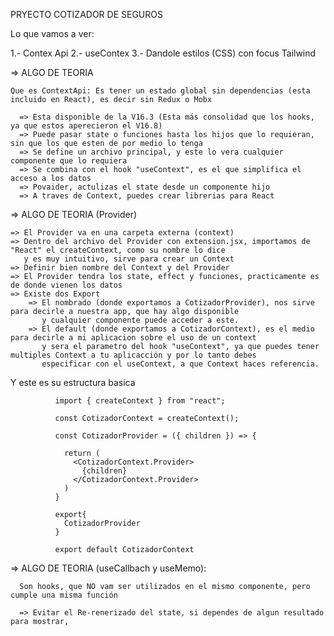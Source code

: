 PRYECTO COTIZADOR DE SEGUROS

Lo que vamos a ver:

1.- Contex Api
2.- useContex
3.- Dandole estilos (CSS) con focus Tailwind

=> ALGO DE TEORIA

    Que es ContextApi: Es tener un estado global sin dependencias (esta incluido en React), es decir sin Redux o Mobx

      => Esta disponible de la V16.3 (Esta más consolidad que los hooks, ya que estos aperecieron el V16.8)
      => Puede pasar state o funciones hasta los hijos que lo requieran, sin que los que esten de por medio lo tenga
      => Se define un archivo principal, y este lo vera cualquier componente que lo requiera
      => Se combina con el hook "useContext", es el que simplifica el acceso a los datos
      => Povaider, actulizas el state desde un componente hijo
      => A traves de Context, puedes crear librerias para React

=> ALGO DE TEORIA (Provider)

    => El Provider va en una carpeta externa (context)
    => Dentro del archivo del Provider con extension.jsx, importamos de "React" el createContext, como su nombre lo dice
       y es muy intuitivo, sirve para crear un Context
    => Definir bien nombre del Context y del Provider
    => El Provider tendra los state, effect y funciones, practicamente es de donde vienen los datos 
    => Existe dos Export
        => El nombrado (donde exportamos a CotizadorProvider), nos sirve para decirle a nuestra app, que hay algo disponible
           y cualquier componente puede acceder a este.
        => El default (donde exportamos a CotizadorContext), es el medio para decirle a mi aplicacion sobre el uso de un context
           y sera el parametro del hook "useContext", ya que puedes tener multiples Context a tu aplicacción y por lo tanto debes
           especificar con el useContext, a que Context haces referencia.
   
   Y este es su estructura basica

              import { createContext } from "react";

              const CotizadorContext = createContext();

              const CotizadorProvider = ({ children }) => {

                return (
                  <CotizadorContext.Provider>
                    {children}
                  </CotizadorContext.Provider>
                )
              }

              export{
                CotizadorProvider
              }

              export default CotizadorContext

=> ALGO DE TEORIA (useCallbach y useMemo):

      Son hooks, que NO vam ser utilizados en el mismo componente, pero cumple una misma función

      => Evitar el Re-renerizado del state, si dependes de algun resultado para mostrar, 

